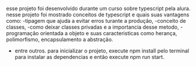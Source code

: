 esse projeto foi desenvolvido durante um curso sobre typescript pela alura.
nesse projeto foi mostrado conceitos de typescript e quais suas vantagens como:
-tipagem que ajuda a evitar erros turante a produção, 
-conceito de classes, 
-como deixar classes privadas e a importancia desse metodo, 
-programação orientada a objeto e suas caracteristicas como herança, polimorfismo, encapsulamento a abstração.
- entre outros.
para inicializar o projeto, execute npm install pelo terminal para instalar as dependencias e então execute npm run start.
